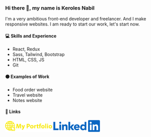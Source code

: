### Hi there 👋, my name is Keroles Nabil

I'm a very ambitious front-end developer and freelancer. And I make responsive websites. I am ready to start our work, let's start now.

#### 💻 Skills and Experience

- React, Redux
- Sass, Tailwind, Bootstrap
- HTML, CSS, JS
- Git

#### 🟠 Examples of Work

- <a herf="https://kerolesnabill.github.io/food-order" target="_blank">Food order website</a>
- <a herf="https://kerolesnabill.github.io/travel-website" target="_blank">Travel website</a>
- <a herf="https://kerolesnabill.github.io/notes-app" target="_blank">Notes website</a>

#### 🔗 Links

<a herf="" target="_blank"><img src="https://github.com/kerolesnabill/kerolesnabill/blob/main/MyPortfolio.png?raw=true" width="150"/></a>
<span width="50"></span>
<a herf="" target="_blank"><img src="https://github.com/kerolesnabill/kerolesnabill/blob/main/LinkedIn.png?raw=true" width="150"/></a>
